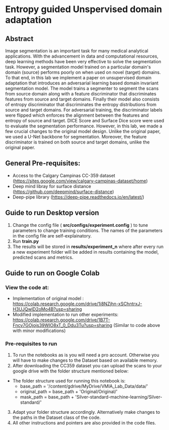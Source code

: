 # Entropy guided Unspervised domain adaptation

## Abstract
Image segmentation is an important task for many medical analytical applications. With the advancement in data and computational resources, deep learning methods have been very effective to solve the segmentation task. However, a segmentation model trained on a particular domain's domain (source) performs poorly on when used on novel (target) domains. To that end, in this lab we implement a paper on unsupervised domain adaptation that introduces an adversarial learning based domain invariant segmentation model. The model trains a segmenter to segment the scans from source domain along with a feature discriminator that discriminates features from source and target domains. Finally their model also consists of entropy discriminator that discriminates the entropy distributions from source and target domains. For adversarial training, the discriminator labels were flipped which enforces the alignment between the features and entropy of source and target. DICE Score and Surface Dice score were used to evaluate the segmentation performance. However, in this lab, we made a few crucial changes to the original model design. Unlike the original paper, we used a U-Net backbone for segmentation. Moreover, the feature discriminator is trained on both source and target domains, unlike the original paper.  

## General Pre-requisites:
- Access to the Calgary Campinas CC-359 dataset (https://sites.google.com/view/calgary-campinas-dataset/home)
- Deep mind libray for surface distance (https://github.com/deepmind/surface-distance)
- Deep-pipe library (https://deep-pipe.readthedocs.io/en/latest/)

## Guide to run Desktop version

  1. Change the config file ( **src/configs/experiment.config**  ) to tune parameters to change training conditions. The names of the parameters in the config file are self-explainatory.
  2. Run **train.py**
  3. The results will be stored in **results/experiment_n** where after every run a new experiment folder will be added in results containing the model, predicted scans and metrics.

## Guide to run on Google Colab

### View the code at:
 - Implementation of original model : https://colab.research.google.com/drive/1i8NZjhn-xSChntrxJ-H3UJQwlD2oMo4B?usp=sharing
 - Modified implementation to run other experiments: https://colab.research.google.com/drive/1B7T-Fncv7GOjojs39WIO8xT_0_Ddu3Tu?usp=sharing (Similar to code above with minor modifications)

### Pre-requisites to run
 1. To run the notebooks as is you will need a pro account. Otherwise you will have to make changes to the Dataset based on available memory.
 2. After downloading the CC359 dataset you can upload the scans to your google drive with the folder structure mentioned below:

  - The folder structure used for running this notebook is: 
    - base_path = '/content/gdrive/MyDrive/VMIA_Lab_Data/data/'
    - original_path = base_path + 'Original/Original/'
    - mask_path = base_path + 'Silver-standard-machine-learning/Silver-standard/'

3. Adapt your folder structure accordingly. Alternatively make changes to the paths in the Dataset class of the code.
4. All other instructions and pointers are also provided in the code files.
